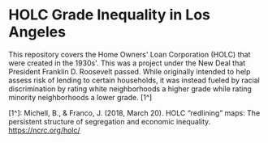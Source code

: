 # HOLC Grade Inequality in Los Angeles

This repository covers the Home Owners' Loan Corporation (HOLC) that were created in the 1930s'. This was a project under the New Deal that President Franklin D. Roosevelt passed. While originally intended to help assess risk of lending to certain households, it was instead fueled by racial discrimination by rating white neighborhoods a higher grade while rating minority neighborhoods a lower grade. [1^]









[1^]: Michell, B., & Franco, J. (2018, March 20). HOLC “redlining” maps: The persistent structure of segregation and economic inequality. https://ncrc.org/holc/
